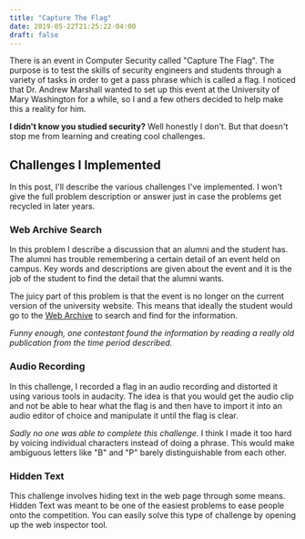 ```yaml
---
title: "Capture The Flag"
date: 2019-05-22T21:25:22-04:00
draft: false
---
```


There is an event in Computer Security called "Capture The Flag". The purpose is to test the skills of security engineers and students through a variety of tasks in order to get a pass phrase which is called a flag. I noticed that Dr. Andrew Marshall wanted to set up this event at the University of Mary Washington for a while, so I and a few others decided to help make this a reality for him.

**I didn't know you studied security?** Well honestly I don't. But that doesn't stop me from learning and creating cool challenges.  

## Challenges I Implemented

In this post, I'll describe the various challenges I've implemented. I won't give the full problem description or answer just in case the problems get recycled in later years.

### Web Archive Search

In this problem I describe a discussion that an alumni and the student has. The alumni has trouble remembering a certain detail of an event held on campus. Key words and descriptions are given about the event and it is the job of the student to find the detail that the alumni wants.

The juicy part of this problem is that the event is no longer on the current version of the university website. This means that ideally the student would go to the [Web Archive](http://web.archive.org/) to search and find for the information.

*Funny enough, one contestant found the information by reading a really old publication from the time period described.*

### Audio Recording

In this challenge, I recorded a flag in an audio recording and distorted it using various tools in audacity. The idea is that you would get the audio clip and not be able to hear what the flag is and then have to import it into an audio editor of choice and manipulate it until the flag is clear.

*Sadly no one was able to complete this challenge.* I think I made it too hard by voicing individual characters instead of doing a phrase. This would make ambiguous letters like "B" and "P" barely distinguishable from each other.

### Hidden Text

This challenge involves hiding text in the web page through some means. Hidden Text was meant to be one of the easiest problems to ease people onto the competition. You can easily solve this type of challenge by opening up the web inspector tool.